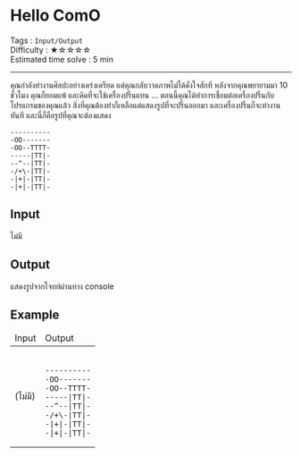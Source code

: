 Hello ComO
====================
Tags : `Input/Output`<br>
Difficulty : &#9733;&#9734;&#9734;&#9734;&#9734;<br>
Estimated time solve : 5 min<br>

- - -

คุณกำลังทำงานศิลปะอย่างเคร่งเครียด แต่คุณกลับวาดภาพไม่ได้ดั่งใจสักที หลังจากคุณพยายามมา 10 ชั่วโมง คุณก็ยอมแพ้ และคิดที่จะใช้เครื่องปริ้นแทน ... ตอนนี้คุณได้ทำการเชื่อมต่อเครื่องปริ้นกับโปรแกรมของคุณแล้ว สิ่งที่คุณต้องทำก็เหลือแค่แสดงรูปที่จะปริ้นออกมา และเครื่องปริ้นก็จะทำงานทันที และนี่ก็คือรูปที่คุณจะต้องแสดง
```
----------
-OO-------
-OO--TTTT-
-----|TT|-
--^--|TT|-
-/+\-|TT|-
-|+|-|TT|-
-|+|-|TT|-
```

Input
-----
ไม่มี

Output
------
แสดงรูปจากโจทย์ผ่านทาง console

Example
-------

<table><thead><td>Input</td><td>Output</td></thead>
<tr>
<td>(ไม่มี)</td>
<td><br><pre><code>----------
-OO-------
-OO--TTTT-
-----|TT|-
--^--|TT|-
-/+\-|TT|-
-|+|-|TT|-
-|+|-|TT|-</code></pre></td>
</tr>
</table>
